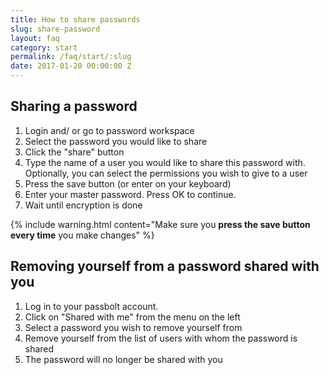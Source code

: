 ```yaml
---
title: How to share passwords
slug: share-password
layout: faq
category: start
permalink: /faq/start/:slug
date: 2017-01-20 00:00:00 Z
---
```


## Sharing a password
1. Login and/ or go to password workspace
2. Select the password you would like to share
3. Click the "share" button
4. Type the name of  a user you would like to share this password with. Optionally, you can select the permissions you wish to give to a user
5. Press the save button (or enter on your keyboard)
6. Enter your master password. Press OK to continue.
7. Wait until encryption is done

{% include warning.html content="Make sure you **press the save button every time** you make changes" %}

## Removing yourself from a password shared with you
1. Log in to your passbolt account.
2. Click on "Shared with me" from the menu on the left
3. Select a password you wish to remove yourself from
4. Remove yourself from the list of users with whom the password is shared
5. The password will no longer be shared with you
